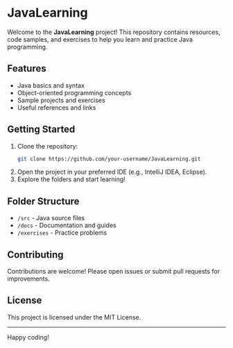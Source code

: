 # JavaLearning

Welcome to the **JavaLearning** project! This repository contains resources, code samples, and exercises to help you learn and practice Java programming.

## Features

- Java basics and syntax
- Object-oriented programming concepts
- Sample projects and exercises
- Useful references and links

## Getting Started

1. Clone the repository:
    ```bash
    git clone https://github.com/your-username/JavaLearning.git
    ```
2. Open the project in your preferred IDE (e.g., IntelliJ IDEA, Eclipse).
3. Explore the folders and start learning!

## Folder Structure

- `/src` - Java source files
- `/docs` - Documentation and guides
- `/exercises` - Practice problems

## Contributing

Contributions are welcome! Please open issues or submit pull requests for improvements.

## License

This project is licensed under the MIT License.

---
Happy coding!